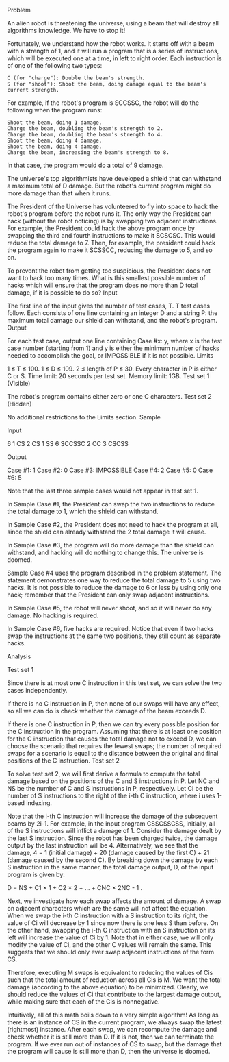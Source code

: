 Problem

An alien robot is threatening the universe, using a beam that will destroy all algorithms knowledge. We have to stop it!

Fortunately, we understand how the robot works. It starts off with a beam with a strength of 1, and it will run a program that is a series of instructions, which will be executed one at a time, in left to right order. Each instruction is of one of the following two types:

    C (for "charge"): Double the beam's strength.
    S (for "shoot"): Shoot the beam, doing damage equal to the beam's current strength.

For example, if the robot's program is SCCSSC, the robot will do the following when the program runs:

    Shoot the beam, doing 1 damage.
    Charge the beam, doubling the beam's strength to 2.
    Charge the beam, doubling the beam's strength to 4.
    Shoot the beam, doing 4 damage.
    Shoot the beam, doing 4 damage.
    Charge the beam, increasing the beam's strength to 8.

In that case, the program would do a total of 9 damage.

The universe's top algorithmists have developed a shield that can withstand a maximum total of D damage. But the robot's current program might do more damage than that when it runs.

The President of the Universe has volunteered to fly into space to hack the robot's program before the robot runs it. The only way the President can hack (without the robot noticing) is by swapping two adjacent instructions. For example, the President could hack the above program once by swapping the third and fourth instructions to make it SCSCSC. This would reduce the total damage to 7. Then, for example, the president could hack the program again to make it SCSSCC, reducing the damage to 5, and so on.

To prevent the robot from getting too suspicious, the President does not want to hack too many times. What is this smallest possible number of hacks which will ensure that the program does no more than D total damage, if it is possible to do so?
Input

The first line of the input gives the number of test cases, T. T test cases follow. Each consists of one line containing an integer D and a string P: the maximum total damage our shield can withstand, and the robot's program.
Output

For each test case, output one line containing Case #x: y, where x is the test case number (starting from 1) and y is either the minimum number of hacks needed to accomplish the goal, or IMPOSSIBLE if it is not possible.
Limits

1 ≤ T ≤ 100.
1 ≤ D ≤ 109.
2 ≤ length of P ≤ 30.
Every character in P is either C or S.
Time limit: 20 seconds per test set.
Memory limit: 1GB.
Test set 1 (Visible)

The robot's program contains either zero or one C characters.
Test set 2 (Hidden)

No additional restrictions to the Limits section.
Sample

Input

 

6
1 CS
2 CS
1 SS
6 SCCSSC
2 CC
3 CSCSS

  	
Output	

Case #1: 1
Case #2: 0
Case #3: IMPOSSIBLE
Case #4: 2
Case #5: 0
Case #6: 5

Note that the last three sample cases would not appear in test set 1.

In Sample Case #1, the President can swap the two instructions to reduce the total damage to 1, which the shield can withstand.

In Sample Case #2, the President does not need to hack the program at all, since the shield can already withstand the 2 total damage it will cause.

In Sample Case #3, the program will do more damage than the shield can withstand, and hacking will do nothing to change this. The universe is doomed.

Sample Case #4 uses the program described in the problem statement. The statement demonstrates one way to reduce the total damage to 5 using two hacks. It is not possible to reduce the damage to 6 or less by using only one hack; remember that the President can only swap adjacent instructions.

In Sample Case #5, the robot will never shoot, and so it will never do any damage. No hacking is required.

In Sample Case #6, five hacks are required. Notice that even if two hacks swap the instructions at the same two positions, they still count as separate hacks. 

Analysis

Test set 1

Since there is at most one C instruction in this test set, we can solve the two cases independently.

If there is no C instruction in P, then none of our swaps will have any effect, so all we can do is check whether the damage of the beam exceeds D.

If there is one C instruction in P, then we can try every possible position for the C instruction in the program. Assuming that there is at least one position for the C instruction that causes the total damage not to exceed D, we can choose the scenario that requires the fewest swaps; the number of required swaps for a scenario is equal to the distance between the original and final positions of the C instruction.
Test set 2

To solve test set 2, we will first derive a formula to compute the total damage based on the positions of the C and S instructions in P. Let NC and NS be the number of C and S instructions in P, respectively. Let Ci be the number of S instructions to the right of the i-th C instruction, where i uses 1-based indexing.

Note that the i-th C instruction will increase the damage of the subsequent beams by 2i-1. For example, in the input program CSSCSSCSS, initially, all of the S instructions will inflict a damage of 1. Consider the damage dealt by the last S instruction. Since the robot has been charged twice, the damage output by the last instruction will be 4. Alternatively, we see that the damage, 4 = 1 (initial damage) + 20 (damage caused by the first C) + 21 (damage caused by the second C). By breaking down the damage by each S instruction in the same manner, the total damage output, D, of the input program is given by:

  D = NS + C1 × 1 + C2 × 2 + ... + CNC × 2NC - 1 .

Next, we investigate how each swap affects the amount of damage. A swap on adjacent characters which are the same will not affect the equation. When we swap the i-th C instruction with a S instruction to its right, the value of Ci will decrease by 1 since now there is one less S than before. On the other hand, swapping the i-th C instruction with an S instruction on its left will increase the value of Ci by 1. Note that in either case, we will only modify the value of Ci, and the other C values will remain the same. This suggests that we should only ever swap adjacent instructions of the form CS.

Therefore, executing M swaps is equivalent to reducing the values of Cis such that the total amount of reduction across all Cis is M. We want the total damage (according to the above equation) to be minimized. Clearly, we should reduce the values of Ci that contribute to the largest damage output, while making sure that each of the Cis is nonnegative.

Intuitively, all of this math boils down to a very simple algorithm! As long as there is an instance of CS in the current program, we always swap the latest (rightmost) instance. After each swap, we can recompute the damage and check whether it is still more than D. If it is not, then we can terminate the program. If we ever run out of instances of CS to swap, but the damage that the program will cause is still more than D, then the universe is doomed.

